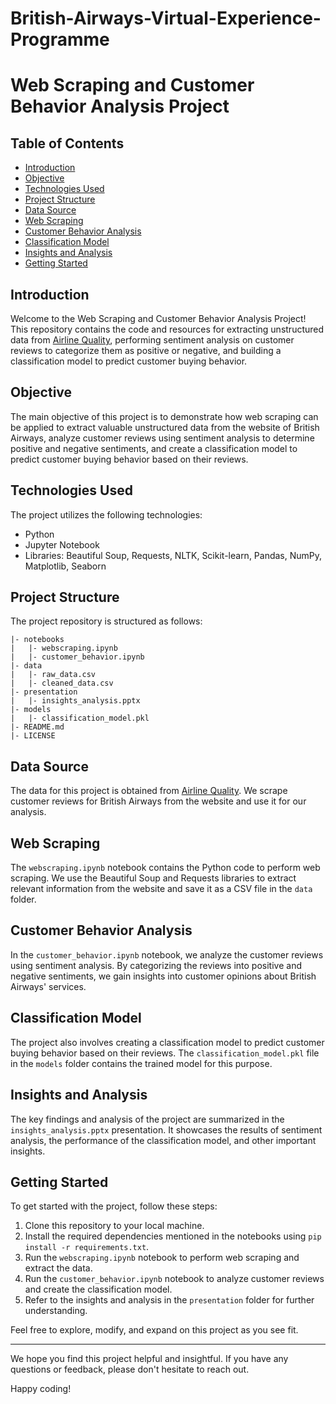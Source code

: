 # British-Airways-Virtual-Experience-Programme

# Web Scraping and Customer Behavior Analysis Project


## Table of Contents

- [Introduction](#introduction)
- [Objective](#objective)
- [Technologies Used](#technologies-used)
- [Project Structure](#project-structure)
- [Data Source](#data-source)
- [Web Scraping](#web-scraping)
- [Customer Behavior Analysis](#customer-behavior-analysis)
- [Classification Model](#classification-model)
- [Insights and Analysis](#insights-and-analysis)
- [Getting Started](#getting-started)


## Introduction

Welcome to the Web Scraping and Customer Behavior Analysis Project! This repository contains the code and resources for extracting unstructured data from [Airline Quality](https://www.airlinequality.com/airline-reviews/british-airways), performing sentiment analysis on customer reviews to categorize them as positive or negative, and building a classification model to predict customer buying behavior.

## Objective

The main objective of this project is to demonstrate how web scraping can be applied to extract valuable unstructured data from the website of British Airways, analyze customer reviews using sentiment analysis to determine positive and negative sentiments, and create a classification model to predict customer buying behavior based on their reviews.

## Technologies Used

The project utilizes the following technologies:

- Python
- Jupyter Notebook
- Libraries: Beautiful Soup, Requests, NLTK, Scikit-learn, Pandas, NumPy, Matplotlib, Seaborn

## Project Structure

The project repository is structured as follows:

```
|- notebooks
|   |- webscraping.ipynb
|   |- customer_behavior.ipynb
|- data
|   |- raw_data.csv
|   |- cleaned_data.csv
|- presentation
|   |- insights_analysis.pptx
|- models
|   |- classification_model.pkl
|- README.md
|- LICENSE
```

## Data Source

The data for this project is obtained from [Airline Quality](https://www.airlinequality.com/airline-reviews/british-airways). We scrape customer reviews for British Airways from the website and use it for our analysis.

## Web Scraping

The `webscraping.ipynb` notebook contains the Python code to perform web scraping. We use the Beautiful Soup and Requests libraries to extract relevant information from the website and save it as a CSV file in the `data` folder.

## Customer Behavior Analysis

In the `customer_behavior.ipynb` notebook, we analyze the customer reviews using sentiment analysis. By categorizing the reviews into positive and negative sentiments, we gain insights into customer opinions about British Airways' services.

## Classification Model

The project also involves creating a classification model to predict customer buying behavior based on their reviews. The `classification_model.pkl` file in the `models` folder contains the trained model for this purpose.

## Insights and Analysis

The key findings and analysis of the project are summarized in the `insights_analysis.pptx` presentation. It showcases the results of sentiment analysis, the performance of the classification model, and other important insights.

## Getting Started

To get started with the project, follow these steps:

1. Clone this repository to your local machine.
2. Install the required dependencies mentioned in the notebooks using `pip install -r requirements.txt`.
3. Run the `webscraping.ipynb` notebook to perform web scraping and extract the data.
4. Run the `customer_behavior.ipynb` notebook to analyze customer reviews and create the classification model.
5. Refer to the insights and analysis in the `presentation` folder for further understanding.

Feel free to explore, modify, and expand on this project as you see fit.



---

We hope you find this project helpful and insightful. If you have any questions or feedback, please don't hesitate to reach out.

Happy coding!

